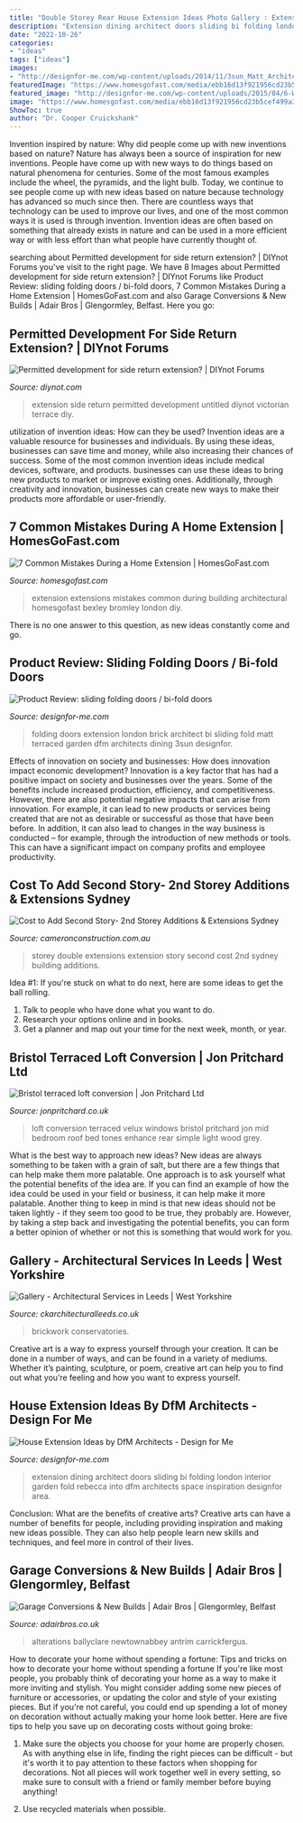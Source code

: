 ```yaml
---
title: "Double Storey Rear House Extension Ideas Photo Gallery : Extension Side Return Permitted Development Untitled Diynot Victorian Terrace Diy"
description: "Extension dining architect doors sliding bi folding london interior garden fold rebecca into dfm architects space inspiration designfor area"
date: "2022-10-26"
categories:
- "ideas"
tags: ["ideas"]
images:
- "http://designfor-me.com/wp-content/uploads/2014/11/3sun_Matt_Architect_London.jpg"
featuredImage: "https://www.homesgofast.com/media/ebb16d13f921956cd23b5cef499a39485e91e2c6b6da34153883d0be8bb8aacc.jpg"
featured_image: "http://designfor-me.com/wp-content/uploads/2015/04/6-Wed_Rebecca_Architect_London-copy2.jpg"
image: "https://www.homesgofast.com/media/ebb16d13f921956cd23b5cef499a39485e91e2c6b6da34153883d0be8bb8aacc.jpg"
ShowToc: true
author: "Dr. Cooper Cruickshank"
---
```



Invention inspired by nature: Why did people come up with new inventions based on nature?
Nature has always been a source of inspiration for new inventions. People have come up with new ways to do things based on natural phenomena for centuries. Some of the most famous examples include the wheel, the pyramids, and the light bulb. Today, we continue to see people come up with new ideas based on nature because technology has advanced so much since then. There are countless ways that technology can be used to improve our lives, and one of the most common ways it is used is through invention. Invention ideas are often based on something that already exists in nature and can be used in a more efficient way or with less effort than what people have currently thought of.

	

		
searching about Permitted development for side return extension? | DIYnot Forums you've visit to the right page. We have 8 Images about Permitted development for side return extension? | DIYnot Forums like Product Review: sliding folding doors / bi-fold doors, 7 Common Mistakes During a Home Extension | HomesGoFast.com and also Garage Conversions &amp; New Builds | Adair Bros | Glengormley, Belfast. Here you go:
		
    
## Permitted Development For Side Return Extension? | DIYnot Forums

<img loading=lazy src="https://www.diynot.com/diy/media/untitled.46485/full" onerror="this.onerror=null;this.src='https://tse3.mm.bing.net/th?id=OIP.ImuNxNNGGi986gzv9aD2BwHaLH&amp;pid=15.1';" alt="Permitted development for side return extension? | DIYnot Forums">

_Source: diynot.com_

>extension side return permitted development untitled diynot victorian terrace diy. 

	

utilization of invention ideas: How can they be used?
Invention ideas are a valuable resource for businesses and individuals. By using these ideas, businesses can save time and money, while also increasing their chances of success. Some of the most common invention ideas include medical devices, software, and products. businesses can use these ideas to bring new products to market or improve existing ones. Additionally, through creativity and innovation, businesses can create new ways to make their products more affordable or user-friendly.

    
## 7 Common Mistakes During A Home Extension | HomesGoFast.com

<img loading=lazy src="https://www.homesgofast.com/media/ebb16d13f921956cd23b5cef499a39485e91e2c6b6da34153883d0be8bb8aacc.jpg" onerror="this.onerror=null;this.src='https://tse1.mm.bing.net/th?id=OIP.R__TpoHo7SrivXwGewCLVQHaEK&amp;pid=15.1';" alt="7 Common Mistakes During a Home Extension | HomesGoFast.com">

_Source: homesgofast.com_

>extension extensions mistakes common during building architectural homesgofast bexley bromley london diy. 

	

There is no one answer to this question, as new ideas constantly come and go.

    
## Product Review: Sliding Folding Doors / Bi-fold Doors

<img loading=lazy src="http://designfor-me.com/wp-content/uploads/2014/11/3sun_Matt_Architect_London.jpg" onerror="this.onerror=null;this.src='https://tse4.mm.bing.net/th?id=OIP.Zpd0j6iRKGm-Xt-qntmMSgHaLH&amp;pid=15.1';" alt="Product Review: sliding folding doors / bi-fold doors">

_Source: designfor-me.com_

>folding doors extension london brick architect bi sliding fold matt terraced garden dfm architects dining 3sun designfor. 

	

Effects of innovation on society and businesses: How does innovation impact economic development?
Innovation is a key factor that has had a positive impact on society and businesses over the years. Some of the benefits include increased production, efficiency, and competitiveness. However, there are also potential negative impacts that can arise from innovation. For example, it can lead to new products or services being created that are not as desirable or successful as those that have been before. In addition, it can also lead to changes in the way business is conducted – for example, through the introduction of new methods or tools. This can have a significant impact on company profits and employee productivity.

    
## Cost To Add Second Story- 2nd Storey Additions &amp; Extensions Sydney

<img loading=lazy src="https://www.cameronconstruction.com.au/wp-content/uploads/2016/02/cc2.jpg" onerror="this.onerror=null;this.src='https://tse3.mm.bing.net/th?id=OIP.06r_NKPT5I3pnxeTgLxMwgHaE8&amp;pid=15.1';" alt="Cost to Add Second Story- 2nd Storey Additions &amp; Extensions Sydney">

_Source: cameronconstruction.com.au_

>storey double extensions extension story second cost 2nd sydney building additions. 

	

Idea #1:
If you're stuck on what to do next, here are some ideas to get the ball rolling.
1. Talk to people who have done what you want to do.
2. Research your options online and in books.
3. Get a planner and map out your time for the next week, month, or year.

    
## Bristol Terraced Loft Conversion | Jon Pritchard Ltd

<img loading=lazy src="https://www.jonpritchard.co.uk/wp-content/uploads/2017/06/NR_Bedroom1_PROC_Web-705x470.jpg" onerror="this.onerror=null;this.src='https://tse2.mm.bing.net/th?id=OIP.MU20vj7xrxU7eR4ZX90ICwHaE8&amp;pid=15.1';" alt="Bristol terraced loft conversion | Jon Pritchard Ltd">

_Source: jonpritchard.co.uk_

>loft conversion terraced velux windows bristol pritchard jon mid bedroom roof bed tones enhance rear simple light wood grey. 

	

What is the best way to approach new ideas?
New ideas are always something to be taken with a grain of salt, but there are a few things that can help make them more palatable. One approach is to ask yourself what the potential benefits of the idea are. If you can find an example of how the idea could be used in your field or business, it can help make it more palatable. Another thing to keep in mind is that new ideas should not be taken lightly - if they seem too good to be true, they probably are. However, by taking a step back and investigating the potential benefits, you can form a better opinion of whether or not this is something that would work for you.

    
## Gallery - Architectural Services In Leeds | West Yorkshire

<img loading=lazy src="https://www.ckarchitecturalleeds.co.uk/wp-content/gallery/single-storey-extensions/5.jpg" onerror="this.onerror=null;this.src='https://tse1.mm.bing.net/th?id=OIP.L6wYXVN73mG7s7KZqOdmqwHaFj&amp;pid=15.1';" alt="Gallery - Architectural Services in Leeds | West Yorkshire">

_Source: ckarchitecturalleeds.co.uk_

>brickwork conservatories. 

	

Creative art is a way to express yourself through your creation. It can be done in a number of ways, and can be found in a variety of mediums. Whether it’s painting, sculpture, or poem, creative art can help you to find out what you’re feeling and how you want to express yourself.

    
## House Extension Ideas By DfM Architects - Design For Me

<img loading=lazy src="http://designfor-me.com/wp-content/uploads/2015/04/6-Wed_Rebecca_Architect_London-copy2.jpg" onerror="this.onerror=null;this.src='https://tse3.mm.bing.net/th?id=OIP.fc3N7xnBUJ2-kl06oFTRKAHaE7&amp;pid=15.1';" alt="House Extension Ideas by DfM Architects - Design for Me">

_Source: designfor-me.com_

>extension dining architect doors sliding bi folding london interior garden fold rebecca into dfm architects space inspiration designfor area. 

	

Conclusion: What are the benefits of creative arts?
Creative arts can have a number of benefits for people, including providing inspiration and making new ideas possible. They can also help people learn new skills and techniques, and feel more in control of their lives.

    
## Garage Conversions &amp; New Builds | Adair Bros | Glengormley, Belfast

<img loading=lazy src="https://www.adairbros.co.uk/wp-content/uploads/bb-plugin/cache/Garages-square.jpg" onerror="this.onerror=null;this.src='https://tse1.mm.bing.net/th?id=OIP.OgLlt2FLdQu2PWGlr2gLXAHaHa&amp;pid=15.1';" alt="Garage Conversions &amp; New Builds | Adair Bros | Glengormley, Belfast">

_Source: adairbros.co.uk_

>alterations ballyclare newtownabbey antrim carrickfergus. 

	

How to decorate your home without spending a fortune: Tips and tricks on how to decorate your home without spending a fortune
If you're like most people, you probably think of decorating your home as a way to make it more inviting and stylish. You might consider adding some new pieces of furniture or accessories, or updating the color and style of your existing pieces. But if you're not careful, you could end up spending a lot of money on decoration without actually making your home look better. Here are five tips to help you save up on decorating costs without going broke: 
1. Make sure the objects you choose for your home are properly chosen. As with anything else in life, finding the right pieces can be difficult - but it's worth it to pay attention to these factors when shopping for decorations. Not all pieces will work together well in every setting, so make sure to consult with a friend or family member before buying anything! 

2. Use recycled materials when possible.

